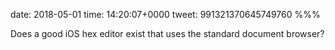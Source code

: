 date: 2018-05-01
time: 14:20:07+0000
tweet: 991321370645749760
%%%

Does a good iOS hex editor exist that uses the standard document browser?
